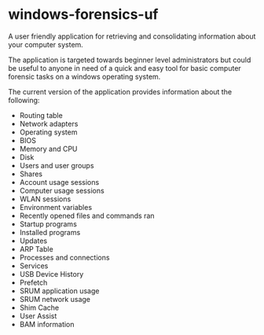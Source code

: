 # windows-forensics-uf
A user friendly application for retrieving and consolidating information about your computer system.

The application is targeted towards beginner level administrators but could be useful to anyone in need of a quick and easy tool for basic computer forensic tasks on a windows operating system.

The current version of the application provides information about the following:

* Routing table
* Network adapters
* Operating system
* BIOS
* Memory and CPU
* Disk 
* Users and user groups
* Shares
* Account usage sessions
* Computer usage sessions
* WLAN sessions
* Environment variables
* Recently opened files and commands ran
* Startup programs
* Installed programs
* Updates
* ARP Table
* Processes and connections
* Services
* USB Device History
* Prefetch 
* SRUM application usage
* SRUM network usage
* Shim Cache
* User Assist
* BAM information
